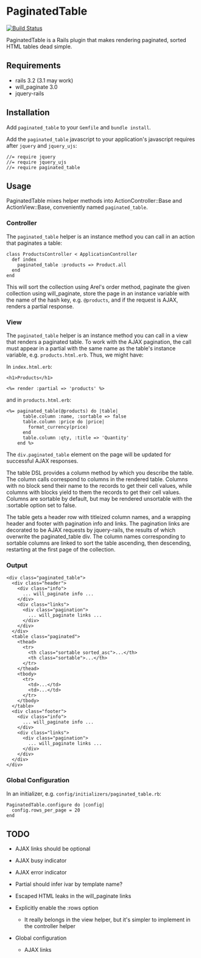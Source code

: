 # PaginatedTable

[![Build Status](https://secure.travis-ci.org/dball/paginated_table.png)](http://travis-ci.org/dball/paginated_table)

PaginatedTable is a Rails plugin that makes rendering paginated, sorted
HTML tables dead simple.

## Requirements

* rails 3.2 (3.1 may work)
* will_paginate 3.0
* jquery-rails

## Installation

Add `paginated_table` to your `Gemfile` and `bundle install`.

Add the `paginated_table` javascript to your application's javascript
requires after `jquery` and `jquery_ujs`:

    //= require jquery
    //= require jquery_ujs
    //= require paginated_table

## Usage

PaginatedTable mixes helper methods into ActionController::Base and
ActionView::Base, conveniently named `paginated_table`.

### Controller

The `paginated_table` helper is an instance method you can call in an
action that paginates a table:

    class ProductsController < ApplicationController
      def index
        paginated_table :products => Product.all
      end
    end

This will sort the collection using Arel's order method, paginate
the given collection using will_paginate, store the
page in an instance variable with the name of the hash key, e.g.
`@products`, and if the request is AJAX, renders a partial response.

### View

The `paginated_table` helper is an instance method you can call in a
view that renders a paginated table. To work with the AJAX pagination,
the call must appear in a partial with the same name as the table's
instance variable, e.g. `products.html.erb`. Thus, we might have:

In `index.html.erb`:

    <h1>Products</h1>

    <%= render :partial => 'products' %>

and in `products.html.erb`:

    <%= paginated_table(@products) do |table|
          table.column :name, :sortable => false
          table.column :price do |price|
            format_currency(price)
          end
          table.column :qty, :title => 'Quantity'
        end %>

The `div.paginated_table` element on the page will be updated for successful
AJAX responses.

The table DSL provides a column method by which you describe the table.
The column calls correspond to columns in the rendered table. Columns
with no block send their name to the records to get their cell values, while
columns with blocks yield to them the records to get their cell values.
Columns are sortable by default, but may be rendered unsortable with the
:sortable option set to false.

The table gets a header row with titleized column names, and a
wrapping header and footer with pagination info and links. The
pagination links are decorated to be AJAX requests by jquery-rails, the
results of which overwrite the paginated_table div. The column names
corresponding to sortable columns are linked to sort the table
ascending, then descending, restarting at the first page of the
collection.

### Output

    <div class="paginated_table">
      <div class="header">
        <div class="info">
          ... will_paginate info ...
        </div>
        <div class="links">
          <div class="pagination">
            ... will_paginate links ...
          </div>
        </div>
      </div>
      <table class="paginated">
        <thead>
          <tr>
            <th class="sortable sorted_asc">...</th>
            <th class="sortable">...</th>
          </tr>
        </thead>
        <tbody>
          <tr>
            <td>...</td>
            <td>...</td>
          </tr>
        </tbody>
      </table>
      <div class="footer">
        <div class="info">
          ... will_paginate info ...
        </div>
        <div class="links">
          <div class="pagination">
            ... will_paginate links ...
          </div>
        </div>
      </div>
    </div>

### Global Configuration

In an initializer, e.g. `config/initializers/paginated_table.rb`:

    PaginatedTable.configure do |config|
      config.rows_per_page = 20
    end

## TODO

* AJAX links should be optional

* AJAX busy indicator

* AJAX error indicator

* Partial should infer ivar by template name?

* Escaped HTML leaks in the will_paginate links

* Explicitly enable the :rows option
  * It really belongs in the view helper, but it's simpler to implement
    in the controller helper

* Global configuration
  * AJAX links
